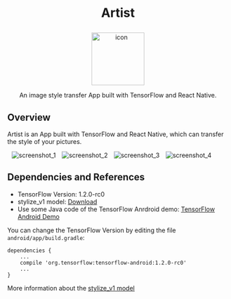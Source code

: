 # <p align="center"> Artist </p>

<p align="center">
  <img alt="icon" src="http://cdn.linyt.xyz/artist-icon.png" width="120" height="120"> 
</p>

<p align="center">An image style transfer App built with TensorFlow and React Native.</p>

## Overview

Artist is an App built with TensorFlow and React Native, which can transfer the style of your pictures.

<p>
  <img alt="screenshot_1" src="http://cdn.linyt.xyz/screenshot_1.png" style="margin-left: 10px">
  <img alt="screenshot_2" src="http://cdn.linyt.xyz/screenshot_2.png" style="margin-left: 10px">
  <img alt="screenshot_3" src="http://cdn.linyt.xyz/screenshot_3.png" style="margin-left: 10px">
  <img alt="screenshot_4" src="http://cdn.linyt.xyz/screenshot_4.png" style="margin-left: 10px">
</p>

## Dependencies and References

+ TensorFlow Version: 1.2.0-rc0
+ stylize_v1 model: [Download](https://storage.googleapis.com/download.tensorflow.org/models/stylize_v1.zip)
+ Use some Java code of the TensorFlow Anrdroid demo: [TensorFlow Android Demo](https://github.com/tensorflow/tensorflow/tree/master/tensorflow/examples/android/src/org/tensorflow/demo)

You can change the TensorFlow Version by editing the file `android/app/build.gradle`:
```
dependencies {
    ...
    compile 'org.tensorflow:tensorflow-android:1.2.0-rc0'
    ...
}
```

More information about the [stylize_v1 model](https://research.googleblog.com/2016/10/supercharging-style-transfer.html)
